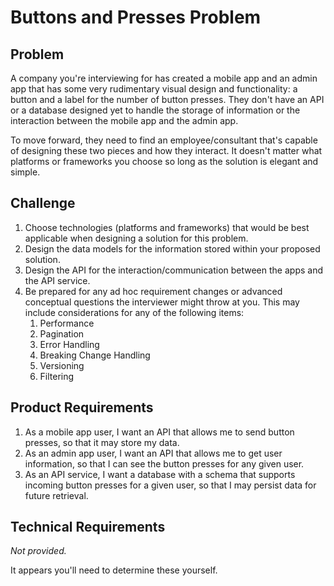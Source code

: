 # Buttons and Presses Problem

## Problem

A company you're interviewing for has created a mobile app and an admin app that has some very rudimentary visual design and functionality: a button and a label for the number of button presses. They don't have an API or a database designed yet to handle the storage of information or the interaction between the mobile app and the admin app.

To move forward, they need to find an employee/consultant that's capable of designing these two pieces and how they interact. It doesn't matter what platforms or frameworks you choose so long as the solution is elegant and simple.

## Challenge

1. Choose technologies (platforms and frameworks) that would be best applicable when designing a solution for this problem.
2. Design the data models for the information stored within your proposed solution.
3. Design the API for the interaction/communication between the apps and the API service.
4. Be prepared for any ad hoc requirement changes or advanced conceptual questions the interviewer might throw at you. This may include considerations for any of the following items:
    1. Performance
    2. Pagination
    3. Error Handling
    4. Breaking Change Handling
    5. Versioning
    6. Filtering

## Product Requirements

1. As a mobile app user, I want an API that allows me to send button presses, so that it may store my data.
2. As an admin app user, I want an API that allows me to get user information, so that I can see the button presses for any given user.
3. As an API service, I want a database with a schema that supports incoming button presses for a given user, so that I may persist data for future retrieval.

## Technical Requirements

*Not provided.*

It appears you'll need to determine these yourself.